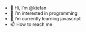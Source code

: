 - 👋 Hi, I’m @ktefan
- 👀 I’m interested in programming
- 🌱 I’m currently learning javascript
- 📫 How to reach me

<!---
ktefan/ktefan is a ✨ special ✨ repository because its `README.md` (this file) appears on your GitHub profile.
You can click the Preview link to take a look at your changes.
--->

